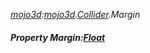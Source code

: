 _[mojo3d](../../modules/mojo3d/mojo3d-module.md):[mojo3d](../../modules/mojo3d/mojo3d-module.md).[Collider](../../modules/mojo3d/mojo3d-collider.md).Margin_
##### Property Margin:[Float](../../modules/wonkey/wonkey-types-float.md)
